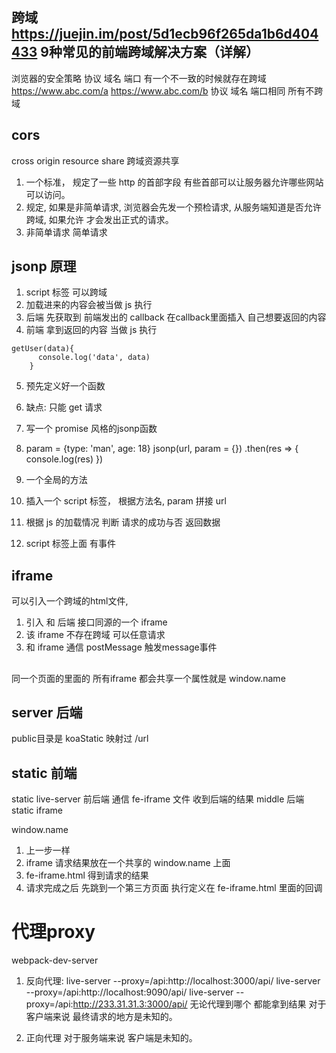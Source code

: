 ## 跨域   https://juejin.im/post/5d1ecb96f265da1b6d404433   9种常见的前端跨域解决方案（详解）
浏览器的安全策略
协议 域名 端口 有一个不一致的时候就存在跨域
https://www.abc.com/a  https://www.abc.com/b 协议 域名 端口相同 所有不跨域

## cors
cross origin resource share 跨域资源共享
1. 一个标准， 规定了一些 http 的首部字段 有些首部可以让服务器允许哪些网站可以访问。
2. 规定, 如果是非简单请求, 浏览器会先发一个预检请求, 从服务端知道是否允许跨域, 如果允许 才会发出正式的请求。
3. 非简单请求 简单请求

## jsonp 原理
1. script 标签 可以跨域
2. 加载进来的内容会被当做 js 执行
3. 后端 先获取到 前端发出的 callback 在callback里面插入 自己想要返回的内容
4. 前端 拿到返回的内容 当做 js 执行
```
getUser(data){
      console.log('data', data)
    }  
```
5. 预先定义好一个函数
6. 缺点: 只能 get 请求
7. 写一个 promise 风格的jsonp函数
8. param = {type: 'man', age: 18}
jsonp(url, param = {})
.then(res => {
  console.log(res)
})

1. 一个全局的方法
2. 插入一个 script 标签， 根据方法名, param 拼接 url
3. 根据 js 的加载情况 判断 请求的成功与否 返回数据
4. script 标签上面 有事件

## iframe
可以引入一个跨域的html文件,

1. 引入 和 后端 接口同源的一个 iframe
2. 该 iframe 不存在跨域 可以任意请求
3. 和 iframe 通信 postMessage 触发message事件

## 
同一个页面的里面的 所有iframe 都会共享一个属性就是 window.name


## server 后端
public目录是 koaStatic 映射过 /url
## static 前端 
static live-server
前后端 通信 fe-iframe 文件 收到后端的结果 middle 后端 static iframe

window.name

1. 上一步一样
2. iframe 请求结果放在一个共享的 window.name 上面 
3. fe-iframe.html 得到请求的结果
4. 请求完成之后 先跳到一个第三方页面 执行定义在 fe-iframe.html 里面的回调

# 代理proxy
webpack-dev-server

1. 反向代理: live-server --proxy=/api:http://localhost:3000/api/
live-server --proxy=/api:http://localhost:9090/api/
live-server --proxy=/api:http://233.31.31.3:3000/api/
无论代理到哪个 都能拿到结果
对于客户端来说 最终请求的地方是未知的。

2. 正向代理
对于服务端来说 客户端是未知的。
